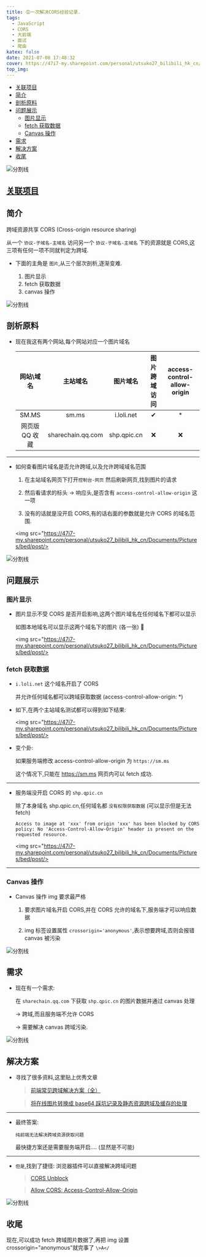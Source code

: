 ```yaml
---
title: 😡一次解决CORS经验记录.
tags:
  - JavaScript
  - CORS
  - 大前端
  - 面试
  - 爬虫
katex: false
date: 2021-07-08 17:48:32
cover: https://47i7-my.sharepoint.com/personal/utsuko27_bilibili_hk_cn/Documents/Pictures/bed/post/wrkFERH7aTMmdWp.png
top_img:
---
```


<!--
 * @?: *********************************************************************
 * @Author: Weidows
 * @LastEditors: Weidows
 * @LastEditTime: 2021-07-11 19:49:07
 * @FilePath: \Weidowsd:\Game\Github\Blog-private\source\_posts\Web\JavaScript\CORS.md
 * @Description:
 * @!: *********************************************************************
-->

- [关联项目](#关联项目)
- [简介](#简介)
- [剖析原料](#剖析原料)
- [问题展示](#问题展示)
  - [图片显示](#图片显示)
  - [fetch 获取数据](#fetch-获取数据)
  - [Canvas 操作](#canvas-操作)
- [需求](#需求)
- [解决方案](#解决方案)
- [收尾](#收尾)

![分割线](https://cdn.jsdelivr.net/gh/Weidows/Images/img/divider.png)

## [关联项目](https://github.com/Weidows/awesome-image-collector)

## 简介

跨域资源共享 CORS (Cross-origin resource sharing)

从一个 `协议-子域名-主域名` 访问另一个 `协议-子域名-主域名` 下的资源就是 CORS,这三项有任何一项不同就判定为跨域.

- 下面的主角是 `图片`,从三个层次剖析,逐渐变难.

  1. 图片显示
  2. fetch 获取数据
  3. canvas 操作

![分割线](https://cdn.jsdelivr.net/gh/Weidows/Images/img/divider.png)

## 剖析原料

- 现在我这有两个网站,每个网站对应一个图片域名

  |   网站\域名    |     主站域名      |  图片域名   | 图片跨域访问 | access-control-allow-origin |
  | :------------: | :---------------: | :---------: | :----------: | :-------------------------: |
  |     SM.MS      |       sm.ms       | i.loli.net  |      ✔       |             \*              |
  | 网页版 QQ 收藏 | sharechain.qq.com | shp.qpic.cn |      ❌      |             ❌              |

---

- 如何查看图片域名是否允许跨域,以及允许跨域域名范围

  1. 在主站域名网页下打开`控制台-网页` 然后刷新网页,找到图片的请求

  2. 然后看请求的标头 -> 响应头,是否含有 `access-control-allow-origin` 这一项

  3. 没有的话就是没开启 CORS,有的话右面的参数就是允许 CORS 的域名范围.

  <img src="https://47i7-my.sharepoint.com/personal/utsuko27_bilibili_hk_cn/Documents/Pictures/bed/post/>

![分割线](https://cdn.jsdelivr.net/gh/Weidows/Images/img/divider.png)

## 问题展示

### 图片显示

- 图片显示不受 CORS 是否开启影响,这两个图片域名在任何域名下都可以显示

  如图本地域名可以显示这两个域名下的图片 (各一张) 🥵

  <img src="https://47i7-my.sharepoint.com/personal/utsuko27_bilibili_hk_cn/Documents/Pictures/bed/post/>

### fetch 获取数据

- `i.loli.net` 这个域名开启了 CORS

  并允许任何域名都可以跨域获取数据 (access-control-allow-origin: \*)

- 如下,在两个主站域名测试都可以得到如下结果:

  <img src="https://47i7-my.sharepoint.com/personal/utsuko27_bilibili_hk_cn/Documents/Pictures/bed/post/>

- 变个卦:

  如果服务端修改 access-control-allow-origin 为 `https://sm.ms`

  这个情况下,只能在 https://sm.ms 网页内可以 fetch 成功.

---

- 服务端没开启 CORS 的 `shp.qpic.cn`

  除了本身域名 shp.qpic.cn,任何域名都 `没有权限获取数据` (可以显示但是无法 fetch)

  ```
  Access to image at 'xxx' from origin 'xxx' has been blocked by CORS policy: No 'Access-Control-Allow-Origin' header is present on the requested resource.
  ```

  <img src="https://47i7-my.sharepoint.com/personal/utsuko27_bilibili_hk_cn/Documents/Pictures/bed/post/>

---

### Canvas 操作

- Canvas 操作 img 要求最严格

  1. 要求图片域名开启 CORS,并在 CORS 允许的域名下,服务端才可以响应数据

  2. img 标签设置属性 `crossorigin='anonymous'`,表示想要跨域,否则会报错 canvas 被污染

![分割线](https://cdn.jsdelivr.net/gh/Weidows/Images/img/divider.png)

## 需求

- 现在有一个需求:

  在 `sharechain.qq.com` 下获取 `shp.qpic.cn` 的图片数据并通过 canvas 处理

  -> 跨域,而且服务端不允许 CORS

  -> 需要解决 canvas 跨域污染.

![分割线](https://cdn.jsdelivr.net/gh/Weidows/Images/img/divider.png)

## 解决方案

- 寻找了很多资料,这里贴上优秀文章

  > [前端常见跨域解决方案（全）](https://segmentfault.com/a/1190000011145364)

  > [将在线图片转换成 base64 踩坑记录及静态资源跨域及缓存的处理](http://t.zoukankan.com/goloving-p-12857575.html)

---

- 最终答案:

  `纯前端无法解决跨域资源获取问题`

  最快捷方案还是需要服务端开启.... (显然是不可能)

---

- `但是`,找到了捷径: 浏览器插件可以直接解决跨域问题

  > [CORS Unblock](https://microsoftedge.microsoft.com/addons/detail/cors-unblock/hkjklmhkbkdhlgnnfbbcihcajofmjgbh?hl=zh-CN)

  > [Allow CORS: Access-Control-Allow-Origin](https://microsoftedge.microsoft.com/addons/detail/allow-cors-accesscontro/bhjepjpgngghppolkjdhckmnfphffdag?hl=zh-CN)

![分割线](https://cdn.jsdelivr.net/gh/Weidows/Images/img/divider.png)

## 收尾

现在,可以成功 fetch 跨域图片数据了,再把 img 设置 crossorigin="anonymous"就完事了 `\>A</`
